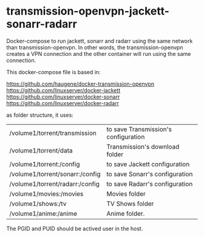 # transmission-openvpn-jackett-sonarr-radarr
Docker-compose to run jackett, sonarr and radarr using the same network than transmission-openvpn.  In other words, the transmission-openvpn creates a VPN connection and the other container will run using the same connection.


This docker-compose file is based in:

https://github.com/haugene/docker-transmission-openvpn <br/>
https://github.com/linuxserver/docker-jackett <br/>
https://github.com/linuxserver/docker-sonarr <br/>
https://github.com/linuxserver/docker-radarr <br/>


as folder structure, it uses:

<table>
    <tr>
        <td>/volume1/torrent/transmission</td><td>to save Transmission's configuration</td>
    </tr>
    <tr>
        <td>/volume1/torrent/data</td><td>Transmission's download folder</td>
    </tr>
    <tr>
        <td>/volume1/torrent:/config<td>to save Jackett configuration </td>
    </tr>
    <tr>
        <td>/volume1/torrent/sonarr:/config</td><td>to save Sonarr's configuration</td>
    </tr>
    <tr>
        <td>/volume1/torrent/radarr:/config</td><td>to save Radarr's configuration</td>
    </tr>
    <tr>
        <td>/volume1/movies:/movies</td><td>Movies folder</td>
    </tr>
    <tr>
        <td>/volume1/shows:/tv</td><td>TV Shows folder</td>
    </tr>
    <tr>
        <td>/volume1/anime:/anime</td><td>Anime folder.</td>
    </tr>
</table>

The PGID and PUID should be actived user in the host.

